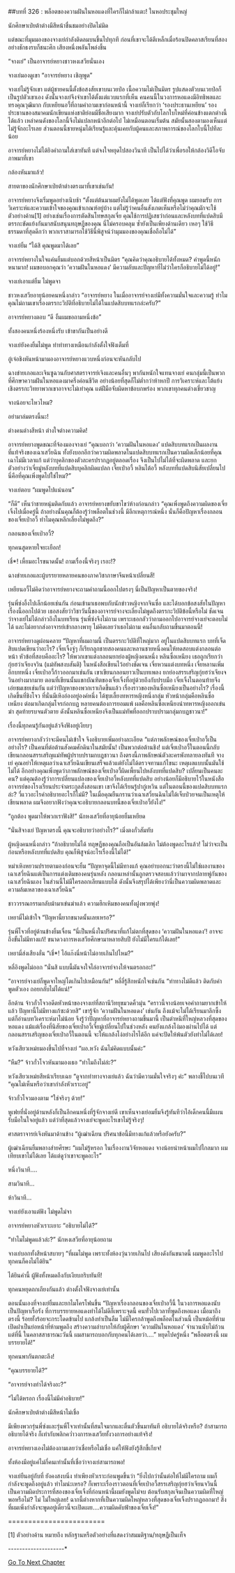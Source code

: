 ##บทที่ 326 : พล็อตของความฝันในหอแดงที่ใครก็ไม่กล้าแตะ!
ในหอประชุมใหญ่

นักศึกษาเป่ยต้าต่างมีสีหน้าชื่นชมอย่างปิดไม่มิด

แต่ขณะที่มุมมองของจางเย่กำลังติดลมบนขึ้นไปทุกที ก่อนที่เขาจะได้ตีเหล็กเมื่อร้อนปิดคลาสเรียนที่สองอย่างชักธงรบก็ชนะศึก เสียงหนึ่งพลันโพล่งขึ้น

“จางเย่” เป็นอาจารย์หยางชาวหงเสวียนั่นเอง

จางเย่มองดูเขา “อาจารย์หยาง เชิญพูด”

จางเย่ไม่รู้จักเขา แต่ผู้ชายคนนี้ตั้งข้อสงสัยเขาบนเวยป๋อ เนื้อความไม่เป็นมิตร รูปแสดงตัวบนเวยป๋อก็เป็นรูปตัวเขาเอง ดังนั้นจางเย่จึงจำเขาได้ตั้งแต่แวบแรกที่เห็น คนคนนี้ในวงการหอแดงมีอิทธิพลและทรงคุณวุฒิมาก กับเหยียนอวี้ที่ถามคำถามเขาก่อนหน้านี้ จางเย่ก็เรียกว่า ‘รองประธานเหยียน’ รองประธานของสมาคมนักเขียนแห่งชาติย่อมมีชื่อเสียงมาก จางเย่ปรับตัวกับโลกใบใหม่ที่ค่อนข้างแตกต่างนี้ได้แล้ว เหล่าคนดังของโลกนี้จึงไม่แปลกหน้าอีกต่อไป ไม่เหมือนตอนเริ่มต้น สมัยนั้นสองตามองเห็นแต่ไม่รู้จักอะไรเลย ส่วนตอนนี้ชายหนุ่มได้เรียนรู้และคุ้นเคยกับผู้คนและสภาพการณ์ของโลกใบนี้ไปทีละน้อย

อาจารย์หยางไม่ได้ยิงคำถามใส่เขาทันที แต่จงใจหยุดไปสองวินาที เป็นไปได้ว่าเพื่อรอให้กล้องวิดีโอจับภาพมาที่เขา

กล้องหันมาแล้ว!

สายตาของนักศึกษาเป่ยต้าต่างตรงมาที่เขาเช่นกัน!

อาจารย์หยางจึงเริ่มพูดอย่างเนิบช้า “ตั้งแต่ต้นมาผมยังไม่ได้พูดเลย ได้แต่ฟังที่คุณพูด ผมยอมรับ การวิเคราะห์และความเข้าใจของคุณเข้าเกณฑ์อยู่บ้าง แต่ไม่รู้ว่าคนอื่นสังเกตเห็นหรือไม่ว่าคุณมักจะใช้ตัวอย่างค้าน[1] อย่างเช่นเรื่องการตัดสินโทษสกุลเจี่ย คุณใช้การปฏิเสธว่าก่อนและหลังบทที่แปดสิบมีตรรกะขัดแย้งกันมาสนับสนุนทฤษฎีของคุณ นี่ไม่ครอบคลุม ซ้ำยังเป็นเพียงด้านเดียว เหอๆ ใช้วิธีธรรมดาที่สุดดีกว่า พวกเราสามารถใช้วิธีนี้พิสูจน์ว่ามุมมองของคุณเชื่อถือไม่ได้”

จางเย่ยิ้ม “ได้สิ คุณพูดมาได้เลย”

อาจารย์หยางในใจแค่นยิ้มแต่บอกด้วยสีหน้าเป็นมิตร “คุณคิดว่าคุณอธิบายได้ทั้งหมด? คำพูดนี้หนักหนามาก! ผมขอบอกคุณว่า ‘ความฝันในหอแดง’ มีความลับและปัญหาที่ไม่ว่าใครก็อธิบายไม่ได้อยู่!”

จางเย่เอาแต่ยิ้ม ไม่พูดจา

ชาวหงเสวียอายุน้อยคนหนึ่งกล่าว “อาจารย์หยาง ในเมื่ออาจารย์จางเย่มีทั้งความมั่นใจและความรู้ ทำไมคุณไม่ถามเขาเรื่องตรรกะวิบัติที่อธิบายไม่ได้ในแปดสิบบทแรกล่ะครับ?”

อาจารย์หยางตอบ “ดี งั้นผมขอถามหนึ่งข้อ”

ทั้งสองคนหนึ่งร้องหนึ่งรับ เข้าขากันเป็นอย่างดี

จางเย่ยังคงยิ้มไม่พูด ทำท่าทางเหมือนกำลังตั้งใจฟังเต็มที่

อู๋เจ๋อชิงหันหน้ามามองอาจารย์หยางแวบหนึ่งก่อนจะหันกลับไป

ฉางข่ายเกอและเจินซูฉวนกับศาสตราจารย์เจิงและคนอื่นๆ พากันหนักใจแทนจางเย่ คนกลุ่มนี้เป็นพวกที่ศึกษาความฝันในหอแดงมาครึ่งค่อนชีวิต อย่างน้อยที่สุดก็ไม่ต่ำกว่าห้าหกปี การวิเคราะห์และโต้แย้งเชิงตรรกะวิทยาพวกเขาอาจจะไม่เท่าคุณ แต่ฝีมือจับผิดหาข้อบกพร่อง พวกเขาทุกคนต่างเชี่ยวชาญ

จางน้อยจะไหวไหม?

อย่ามาล่มตรงนี้นะ!

ต่างคนต่างสีหน้า ต่างใจต่างความคิด!

อาจารย์หยางพูดขณะที่จ้องมองจางเย่ “คุณบอกว่า ‘ความฝันในหอแดง’ แปดสิบบทแรกเป็นผลงานที่แท้จริงของเฉาเสวี่ยฉิน ทั้งยังบอกอีกว่าความผิดพลาดในแปดสิบบทแรกเป็นความผิดเล็กน้อยที่คุณเฉาไม่มีเวลาแก้ แต่ว่าบุคลิกของตัวละครปรากฏอยู่ตลอดเรื่อง จึงเป็นไปไม่ได้ที่จะผิดพลาด และยกตัวอย่างว่าเจี่ยมู่หลังบทที่แปดสิบบุคลิกผิดแปลก เจี่ยเป่าอวี้ หลินไต้อวี้ หลังบทที่แปดสิบนิสัยเปลี่ยนไป นี่คือที่คุณเพิ่งพูดไปใช่ไหม?”

จางเย่ตอบ “ผมพูดไปแน่นอน”

“ก็ดี” เห็นว่าชายหนุ่มติดกับแล้ว อาจารย์หยางขยับขาไขว่ห้างก่อนกล่าว “คุณเพิ่งพูดถึงความผิดของเจี่ยเจิ้งไปเมื่อครู่นี้ ถ้าอย่างนั้นคุณก็ต้องรู้ว่าพล็อตในช่วงนี้ มีอีกเหตุการณ์หนึ่ง นั่นก็คือปัญหาเรื่องกลอนของเจี่ยเป่าอวี้ ทำไมคุณหลีกเลี่ยงไม่พูดถึง?”


กลอนของเจี่ยเป่าอวี้?

ทุกคนสูดหายใจยะเยือก!

เชี่*! เหี้ยมอะไรขนาดนั้น! ถามเรื่องนี้จริงๆ เรอะ!?

ฉางข่ายเกอและผู้บรรยายหลายคนของภาควิชาภาษาจีนหน้าเปลี่ยนสี!

เหยียนอวี้ไม่คิดว่าอาจารย์หยางจะถามคำถามนี้ออกไปตรงๆ นี่เป็นปัญหาเป็นตายของจริง!

รุ่นพี่ซ่งอึ้งไปเล็กน้อยเช่นกัน ก่อนเข้ามาเธอพบกับนักข่าวหญิงจากจินซื่อ และได้บอกข้อสงสัยในปัญหาเรื่องนี้ออกไปด้วย เธอสงสัยว่าวิชาวันนี้ของอาจารย์จางจะเลี่ยงไม่พูดถึงตรรกะวิบัติข้อนี้หรือไม่ ชัดเจนว่าจางเย่ไม่ได้กล่าวถึงในบทเรียน รุ่นพี่ซ่งจึงไม่ถาม เพราะเธอกลัวว่าถามออกไปอาจารย์จางเย่จะตอบไม่ได้ และไม่อยากส่งอาจารย์เข้ากลางพายุ ไม่คิดเลยว่าเธอไม่ถาม คนอื่นกลับถามขึ้นมาตอนนี้!

อาจารย์หยางดูผ่อนคลาย “ปัญหาที่ผมถามนี้ เป็นตรรกะวิบัติที่ใหญ่มาก อยู่ในแปดสิบบทแรก บทที่เจ็ดสิบแปดเขียนว่าอะไร? เจี่ยเจิ้งจู่ๆ ก็เรียกลูกชายสองคนและหลานชายหนึ่งคนให้ทดสอบแต่งกลอนต่อหน้า หัวข้อที่สอบคืออะไร? ให้พวกเขาแต่งกลอนยกย่องผู้หญิงคนหนึ่ง หลินซื่อเหนียง เธอถูกเรียกว่ากุ่ยฮว่าเจียงจวิน (แม่ทัพสงบสันติ) ในหนังสือเขียนไว้อย่างชัดเจน เจี่ยหวนแต่งบทหนึ่ง เจี่ยหลานเพิ่มอีกบทหนึ่ง เจี่ยเป่าอวี้ก้าวออกมาเช่นกัน เขาเขียนกลอนยาวเป็นบทเพลง ยกย่องสรรเสริญกุ่ยฮว่าเจียงจวินอย่างมากมาย ตอนที่เขียนนั้นแขกบัณฑิตของเจี่ยเจิ้งที่อยู่ด้วยถึงกับปรบมือ เจี่ยเจิ้งในตอนท้ายจึงเอ่ยชมเชยเช่นกัน แต่ว่าปัญหาของพวกเราเกิดขึ้นแล้ว เรื่องราวของหลินซื่อเหนียงเป็นอย่างไร? เรื่องนี้เกิดขึ้นที่ชิงโจว ที่นั่นมีเหิงอ๋องอยู่องค์หนึ่ง ได้ชุบเลี้ยงทหารหญิงหนึ่งกลุ่ม หัวหน้ากลุ่มคือหลินซื่อเหนียง ต่อมาเกิดกลุ่มโจรก่อกบฏ หลายคนต้องการยอมแพ้ ผลคือหลินซื่อเหนียงนำทหารหญิงออกเข่นฆ่า สุดท้ายรบจนตัวตาย ดังนั้นหลินซื่อเหนียงจึงเป็นแม่ทัพที่ออกปราบปรามกลุ่มกบฏชาวนา!”

เรื่องนี้ทุกคนรู้กันอยู่แล้วจึงฟังอยู่เงียบๆ

อาจารย์หยางกลัวว่าจะมีคนไม่เข้าใจ จึงอธิบายเพิ่มอย่างละเอียด “แต่ภาพลักษณ์ของเจี่ยเป่าอวี้เป็นอย่างไร? เป็นคนที่ต่อต้านสังคมศักดินาในสมัยนั้น! เป็นพวกต่อต้านชิง! แต่เจี่ยเป่าอวี้ในตอนนี้กลับเขียนกลอนสรรเสริญแม่ทัพผู้ปราบปรามกบฎชาวนา ถึงตรงนี้ภาพลักษณ์ตัวละครพังทลายลงทันที จางเย่ คุณอย่าให้เหตุผลว่าเฉาเสวี่ยฉินเขียนเสร็จแล้วแต่ยังไม่ได้ตรวจทานแก้ไขนะ เหตุผลแบบนั้นมันใช้ไม่ได้ อีกอย่างคุณเพิ่งพูดว่าภาพลักษณ์ของเจี่ยเป่าอวี้ผิดเพี้ยนไปหลังบทที่แปดสิบ? เปลี่ยนเป็นคนละคน? แต่คุณต้องรู้ว่าการเปลี่ยนแปลงของเจี่ยเป่าอวี้หลังบทที่แปดสิบ อย่างน้อยก็มีอธิบายไว้ในหนังสือ อาจารย์ของโรงเรียนประจำตระกูลสั่งสอนเขา เขาจึงได้เรียนรู้ปากู่เหวิน แต่ในตอนนี้ของแปดสิบบทแรกล่ะ? วี่แววอะไรคำอธิบายอะไรก็ไม่มี? ในเมื่อคุณยืนกรานว่าเฉาเสวี่ยนฉินไม่ได้เจ็บป่วยจนเป็นเหตุให้เขียนพลาด ผมจึงอยากฟังว่าคุณจะอธิบายกลอนบทนี้ของเจี่ยเป่าอวี้ยังไง!”

“ถูกต้อง พูดมาให้พวกเราฟังสิ!” นักหงเสวียที่อายุน้อยยิ้มเหยียด

“นั่นสิจางเย่ ปัญหาตรงนี้ คุณจะอธิบายว่าอย่างไร?” เมิ่งตงกั๋วสัมทับ

ผู้หญิงคนหนึ่งกล่าว “ถ้าอธิบายไม่ได้ ทฤษฎีของคุณถือเป็นอันล้มเลิก ไม่ต้องพูดอะไรแล้ว! ไม่ว่าจะเป็นก่อนหรือหลังบทที่แปดสิบ คุณก็พิสูจน์อะไรเรื่องนี้ไม่ได้!”

หม่าเหิงหยวนปรายตามองก่อนจะยิ้ม “ปัญหาจุดนี้ไม่มีทางแก้ คุณอย่าบอกนะว่าตรงนี้ไม่ใช่ผลงานของเฉาเสวี่ยฉินแต่เป็นการแต่งเติมของคนรุ่นหลัง กลอนเหล่านั้นถูกตรวจสอบแล้วว่ามาจากปลายพู่กันของเฉาเสวี่ยฉินเอง ในส่วนนี้ไม่มีใครลอกเลียนแบบได้ ดังนั้นจึงสรุปได้เพียงว่านี่เป็นความผิดพลาดและความล้มเหลวของเฉาเสวี่ยฉิน”

ชาววรรณกรรมกลับม้ามาเข่นฆ่าแล้ว ความฮึกเหิมของคนทั้งฝูงพวยพุ่ง!

เหยามี่ไม่เข้าใจ “ปัญหานี้ยากขนาดนั้นเลยเหรอ?”

รุ่นพี่โจวที่อยู่ด้านข้างยิ้มเจื่อน “นี่เป็นหนึ่งในปริศนาที่แก้ไม่ตกที่สุดของ ‘ความฝันในหอแดง’! อาจจะถึงขั้นไม่มีทางแก้! ขนาดวงการหงเสวียศึกษามาหลายสิบปี ยังไม่มีใครแก้ได้เลย!”

เหยามี่ส่งเสียงลั่น “เชี่*! ไอ้แก๊งนี่หน้าไม่อายเกินไปไหม?”

หลี่อิงพูดไม่ออก “นั่นสิ แบบนี้มันจงใจไล่อาจารย์จางให้จนตรอกอะ!”

“อาจารย์จางเย่ก็พูดจาใหญ่โตเกินไปเหมือนกัน!” หลี่ลี่รู้สึกหนักใจเช่นกัน “ท่าทางไม่ดีแล้ว ติดกับคำพูดตัวเอง ถอยกลับไม่ได้แน่!”

อีกด้าน จ้าวกั๋วโจวอดีตหัวหน้าของจางเย่ที่สถานีวิทยุขมวดคิ้วมุ่น “คราวนี้จางน้อยเจอคำถามยากเข้าให้แล้ว ปัญหานี้ไม่มีทางแก้ซะด้วยสิ” เขารู้จัก ‘ความฝันในหอแดง’ เช่นกัน ถึงแม้จะไม่ได้เรียนมาลึกซึ้ง แต่ก็อ่านบทวิเคราะห์มาไม่น้อย จึงรู้ว่าปัญหาที่อาจารย์หยางถามขึ้นมานี้ เป็นตำหนิที่ใหญ่หลวงที่สุดของหอแดง แม้แต่เรื่องที่นิสัยของเจี่ยเป่าอวี้เจี่ยมู่เปลี่ยนไปในช่วงหลัง คนยังแกล้งโง่มองผ่านไปได้ แต่กลอนสรรเสริญของเจี่ยเป่าอวี้ในตอนนี้ จะให้แกล้งโง่อย่างไรได้อีก แค่จะปัดให้พ้นตัวยังทำไม่ได้เลย!

หวังเสียวเหม่ยมองขึ้นไปที่จางเย่ “ผอ.หวัง ฉันไม่คิดแบบนั้นค่ะ”

“หืม?” จ้าวกั๋วโจวหันมามองเธอ “ทำไมถึงไม่ล่ะ?”

หวังเสียวเหม่ยสีหน้าเรียบเฉย “ดูจากท่าทางจางเย่แล้ว ฉันว่ามีความมั่นใจจริงๆ ค่ะ” พลางชี้ไปบนเวที “คุณไม่เห็นหรือว่าเขากำลังหัวเราะอยู่”

จ้าวกั๋วโจวมองตาม “ใช่จริงๆ ด้วย!”

หูเฟยที่นั่งอยู่ด้านหลังก็เป็นอีกคนหนึ่งที่รู้จักจางเย่ดี เขาเห็นจางเย่อมยิ้มจึงรู้ทันทีว่าไอ้เด็กคนนี้มีแผนรับมือในใจอยู่แล้ว แต่ว่าที่สุดแล้วจางเย่จะพูดอะไรเขาไม่รู้จริงๆ!

ศาสตราจารย์เจิงหันมาด้านข้าง “ผู้เฒ่าเฉียน ปริศนาข้อนี้มีทางแก้แล้วหรือยังครับ?”

ผู้เฒ่าเฉียนยิ้มพลางส่ายศีรษะ “ผมไม่รู้หรอก ในเรื่องงานวิจัยหอแดง จางน้อยนำหน้าผมไปไกลมาก ผมเทียบเขาไม่ได้เลย ได้แต่ดูว่าเขาจะพูดอะไร”

หนึ่งวินาที….

สามวินาที…

ห้าวินาที…

จางเย่ยังเอาแต่ฟัง ไม่พูดไม่จา

อาจารย์หยางหัวเราะเยาะ “อธิบายไม่ได้?”

“ทำไมไม่พูดแล้วล่ะ?” นักหงเสวียที่อายุน้อยถาม

จางเย่บอกทั้งสีหน้าสบายๆ “ที่ผมไม่พูด เพราะทั้งห้องวุ่นวายเกินไป เสียงดังกันขนาดนี้ ผมพูดอะไรไปทุกคนก็คงไม่ได้ยิน”

ได้ยินคำนี้ ผู้ฟังทั้งหมดถึงกับเงียบกริบทันที!

ทุกคนหยุดถกเถียงกันแล้ว ต่างตั้งใจฟังจางเย่เท่านั้น

ตอนนั้นเองที่จางเย่ยิ้มและยกไมโครโฟนขึ้น “ปัญหาเรื่องกลอนของเจี่ยเป่าอวี้นี้ ในวงการหอแดงนับเป็นปัญหาเรื้อรัง ที่การบรรยายหอแดงทำได้ไม่ดีก็เพราะจุดนี้ คนทั่วไปเวลาที่พูดถึงหอแดง เมื่อมาถึงตรงนี้ ร้อยทั้งร้อยจะกระโดดข้ามไป แกล้งทำเป็นลืม ไม่มีใครกล้าพูดถึงพล็อตในส่วนนี้ เป็นหม้อที่ห้ามเปิดฝาเป็นย่อหน้าที่ห้ามพูดถึง สร้างความลำบากให้กับผู้ศึกษา ‘ความฝันในหอแดง’ จำนวนนับไม่ถ้วน แต่ที่นี้ ในคลาสสาธารณะวันนี้ ผมสามารถบอกกับทุกคนได้เลยว่า....” หยุดไปครู่หนึ่ง “พล็อตตรงนี้ ผมบรรยายได้!”

ทุกคนพากันตกตะลึง!

“คุณบรรยายได้?”

“อาจารย์จางทำได้จริงอะ?”

“ไม่ได้หรอก เรื่องนี้ไม่มีคำอธิบาย!”

นักศึกษาเป่ยต้าต่างมีสีหน้าไม่เชื่อ

มีเพียงพวกรุ่นพี่ซ่งและรุ่นพี่โจวเท่านั้นที่สนใจมากและตื่นตัวขึ้นมาทันที อธิบายได้จริงหรือ? ถ้าสามารถอธิบายได้จริง ก็เท่ากับพลิกคว่ำวงการหงเสวียทั้งวงการอย่างแท้จริง!

อาจารย์หยางเองไม่ต้องถามเลยว่าเชื่อหรือไม่เชื่อ แค่ให้ฟังยังรู้สึกขี้เกียจ!

ทั้งห้องมีอยู่แค่ไม่กี่คนเท่านั้นที่เชื่อว่าจางเย่สามารถพอ!

จางเย่ยืนอยู่กับที่ ยังคงสงบนิ่ง ทำเพียงหัวเราะก่อนพูดขึ้นว่า “ยิ่งไปกว่านั้นต่อให้ไม่มีใครถาม ผมก็กำลังจะพูดถึงอยู่แล้ว ทำไมน่ะเหรอ? ก็เพราะเรื่องราวตอนที่เจี่ยเป่าอวี้สรรเสริญกุ่ยฮว่าเจียนจวินนี้ เป็นความผิดประการที่สองของเจี่ยเจิ้งที่ก่อนหน้านี้ผมยังพูดไม่จบ ต้อนรับสกุลเจินเป็นความผิดที่ใหญ่พอหรือไม่? ไม่ ไม่ใหญ่เลย! ฉากนี้ต่างหากที่เป็นความผิดใหญ่หลวงที่สุดของเจี่ยเจิ้งปรากฏออกมา! สิ่งที่ผมเพิ่งกำลังจะพูดอยู่เดี๋ยวนี้จะเปิดเผย….ความผิดคับฟ้าของเจี่ยเจิ้ง!”



========================

[1] ตัวอย่างค้าน หมายถึง หลักฐานหรือตัวอย่างที่แสดงว่าสมมติฐาน/ทฤษฎีเป็นเท็จ

*-*-*-*-*-*-*-*-*-*-*-*-*-*-*-*-*-*-*-*-*





[Go To Next Chapter]( ./27.md)